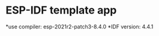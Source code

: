 ESP-IDF template app
====================

*use compiler: esp-2021r2-patch3-8.4.0
*IDF version: 4.4.1
